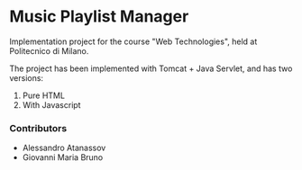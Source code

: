 # Music Playlist Manager

Implementation project for the course "Web Technologies", held at Politecnico di Milano.

The project has been implemented with Tomcat + Java Servlet, and has two versions:
1) Pure HTML
2) With Javascript

### Contributors
- Alessandro Atanassov
- Giovanni Maria Bruno
